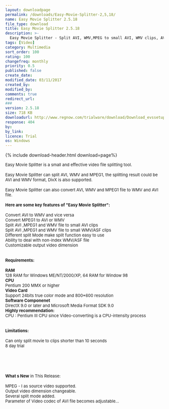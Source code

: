 ```yaml
---
layout: downloadpage
permalink: /downloads/Easy-Movie-Splitter-2,5,18/
name: Easy Movie Splitter 2.5.18
file_type: download
title: Easy Movie Splitter 2.5.18
description: >-
  Easy Movie Splitter - Split AVI, WMV,MPEG to small AVI, WMV clips, AVI to WMV and vice versa
tags: [Video]
category: Multimedia
sort_order: 100
rating: 100
changefreq: monthly
priority: 0.5
published: false
create_date: 
modified_date: 03/11/2017
created_by: 
modified_by: 
comments: true
redirect_url: 
### 
version: 2.5.18
size: 718 KB
downloadurl: http://www.regnow.com/trialware/download/Download_evssetup_rgn.exe?item=8817 4&affiliate=22260
response: 404
by: 
by_link: 
licence: Trial
os: Windows
---
```


{% include download-header.html download=page%}

<p style="fix-download-text !important">
<p><font size="2">Easy Movie Splitter is a small and effective video file splitting tool.<br />
<br />
Easy Movie Splitter can split AVI, WMV and MPEG1, the splitting result could be AVI and WMV format, DivX is also supported.<br />
<br />
Easy Movie Splitter can also convert AVI, WMV and MPEG1 file to WMV and AVI file.<br />
<br />
<span><strong>Here are some key features of "Easy Movie Splitter":</strong></span><br />
<br />
Convert AVI to WMV and vice versa <br />
Convert MPEG1 to AVI or WMV <br />
Split AVI ,MPEG1 and WMV file to small AVI clips <br />
Split AVI ,MPEG1 and WMV file to small WMV/ASF clips <br />
Different split Mode make split function easy to use <br />
Ability to deal with non-index WMV/ASF file <br />
Customizable output video dimension <br />
<br />
<br />
<span><strong>Requirements:</strong></span><br />
<br />
<strong>RAM</strong><br />
128 RAM for Windows ME/NT/2000/XP, 64 RAM for Window 98<br />
<strong>CPU</strong><br />
Pentium 200 MMX or higher<br />
<strong>Video Card</strong><br />
Support 24bits true color mode and 800*600 resolution<br />
<strong>Software Componenet</strong><br />
DirectX 9.0 or later and Microsoft Media Format SDK 9.0<br />
<strong>Highly recommendation:</strong><br />
CPU : Pentium III CPU since Video-converting is a CPU-intensity process<br />
<br />
<br />
<span><strong>Limitations:</strong></span><br />
<br />
Can only split movie to clips shorter than 10 seconds<br />
8 day trial<br />
<br />
<br />
</font></p>
<div class="celltext_big"><br />
<br />
<font size="2"><strong>What s New</strong> in This Release:<br />
<br />
MPEG - I as source video supported. <br />
Output video dimension changeable. <br />
Several split mode added. <br />
Parameter of Video codec of AVI file becomes adjustable...</font></div></p>
